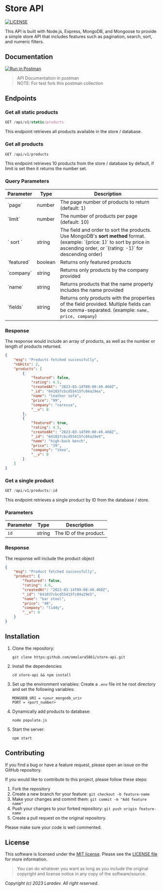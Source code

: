 # Store API

[![LICENSE](https://img.shields.io/badge/License-MIT-yellow.svg?style=flat-square)](https://opensource.org/licenses/MIT)

This API is built with Node.js, Express, MongoDB, and Mongoose to provide a simple store API that includes features such as pagination, search, sort, and numeric filters.

## Documentation
[![Run in Postman](https://run.pstmn.io/button.svg)](https://app.getpostman.com/run-collection/18030526-a717aa2b-7353-4bbc-8809-eac21760e737?action=collection%2Ffork&collection-url=entityId%3D18030526-a717aa2b-7353-4bbc-8809-eac21760e737%26entityType%3Dcollection%26workspaceId%3Dbb9ada3e-bb74-4fbc-86ad-0d4067495471)
> API Documentation in postman \
> NOTE: For test fork this postman collection

## Endpoints

### Get all static products
```js
GET /api/v1/static/products
```
This endpoint retrieves all products available in the store / database.

### Get all products
```js
GET /api/v1/products
```
This endpoint retrieves 10 products from the store / database by default, if limit is set then it returns the number set.

### Query Parameters
| Parameter    | Type    | Description                                                                                                                                                                            |
| ------------ | ------- | -------------------------------------------------------------------------------------------------------------------------------------------------------------------------------------- |
| \`page\`     | number  | The page number of products to return (default: 1)                                                                                                                                     |
| \`limit\`    | number  | The number of products per page (default: 10)                                                                                                                                          |
| \` sort \`     | string  | The field and order to sort the products. Use MongoDB's **sort method** format. (example: \`{price: 1}\` to sort by price in ascending order, or \`{rating: -1}\` for descending order) |
| \`featured\` | boolean | Returns only featured products                                                                                                                                                         |
| \`company\`  | string  | Returns only products by the company provided                                                                                                                                          |
| \`name\`     | string  | Returns products that the name property includes the name provided                                                                                                                     |
| \`fields\`   | string  | Returns only products with the properties of the field provided. Multiple fields can be comma-separated. (example: `name, price, company`)                                             |

### Response
The response would include an array of products, as well as the number or length of products returned.

```json
{
    "msg": "Products fetched successfully",
    "nbHits": 2,
    "products": [
        {
            "featured": false,
            "rating": 4.5,
            "createdAt": "2023-03-14T09:00:49.460Z",
            "_id": "641037cbcd55415fc04a29ea",
            "name": "leather sofa",
            "price": "99",
            "company": "caressa",
            "__v": 0
        },
        {
            "featured": true,
            "rating": 4.5,
            "createdAt": "2023-03-14T09:00:49.460Z",
            "_id": "641037cbcd55415fc04a29e9",
            "name": "high-back bench",
            "price": "39",
            "company": "ikea",
            "__v": 0
        }
    ]
}
```

### Get a single product
```js
GET /api/v1/products/:id
```
This endpoint retrieves a single product by ID from the database / store.

### Parameters
| Parameter | Type   | Description            |
|-----------|--------|------------------------|
| `id`      | string | The ID of the product. |

### Response
The response will include the product object

```json
{
    "msg": "Product fetched successfully",
    "product": {
        "featured": false,
        "rating": 4.6,
        "createdAt": "2023-03-14T09:00:49.460Z",
        "_id": "641037cbcd55415fc04a29e5",
        "name": "bar stool",
        "price": "40",
        "company": "liddy",
        "__v": 0
    }
}
```

## Installation
1. Clone the repository:
   ```
   git clone https:github.com/omolara5861/store-api.git
   ```

2. Install the dependencies:
   ```
   cd store-api && npm install
   ```

3. Set up the environment variables:
   Create a `.env` file int he root directory and set the following variables:
   ```
   MONGODB_URI = <your_mongodb_uri>
   PORT = <port_number>
   ```

4. Dynamically add products to database:
   ```
   node populate.js
   ```

5. Start the server:
   ````
   npm start
   ````


## Contributing
If you find a bug or have a feature request, please open an issue on the GitHub repository.

If you would like to contribute to this project, please follow these steps:

1. Fork the repository
2. Create a new branch for your feature: `git checkout -b feature-name`
3. Make your changes and commit them: `git commit -m "Add feature name"`
4. Push your changes to your forked repository: `git push origin feature-name`
5. Create a pull request on the original repository.

Please make sure your code is well commented.

## License
This software is licensed under the
[MIT license](https://opensource.org/licenses/MIT).
Please see the [LICENSE file](LICENSE.md) for more information.

> You can do whatever you want as long as you include the original copyright and
> license notice in any copy of the software/source.


*Copyright (c) 2023 Laradev. All right reserved.*